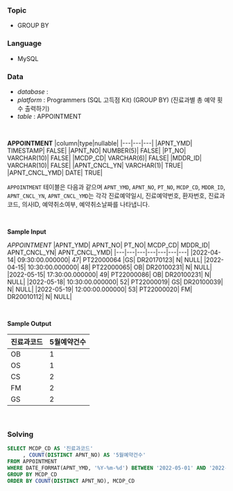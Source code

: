 ### Topic
- GROUP BY
  
### Language
- MySQL

### Data
- *database* : 
- *platform* : Programmers (SQL 고득점 Kit) (GROUP BY) (진료과별 총 예약 횟수 출력하기)
- *table* : APPOINTMENT

<br>

**APPOINTMENT**
|column|type|nullable|
|---|---|---|
|APNT_YMD|	TIMESTAMP|	FALSE|
|APNT_NO|	NUMBER(5)|	FALSE|
|PT_NO|	VARCHAR(10)|	FALSE|
|MCDP_CD|	VARCHAR(6)|	FALSE|
|MDDR_ID|	VARCHAR(10)|	FALSE|
|APNT_CNCL_YN|	VARCHAR(1)|	TRUE|
|APNT_CNCL_YMD|	DATE|	TRUE|

`APPOINTMENT` 테이블은 다음과 같으며 `APNT_YMD`, `APNT_NO`, `PT_NO`, `MCDP_CD`, `MDDR_ID`, `APNT_CNCL_YN`, `APNT_CNCL_YMD`는 각각 진료예약일시, 진료예약번호, 환자번호, 진료과코드, 의사ID, 예약취소여부, 예약취소날짜를 나타냅니다.

<br>

**Sample Input**

*APPOINTMENT*
|APNT_YMD|	APNT_NO|	PT_NO|	MCDP_CD|	MDDR_ID|	APNT_CNCL_YN|	APNT_CNCL_YMD|
|---|---|---|---|---|---|---|
|2022-04-14| 09:30:00.000000|	47|	PT22000064	|GS|	DR20170123|	N|	NULL|
|2022-04-15| 10:30:00.000000|	48|	PT22000065|	OB|	DR20100231|	N|	NULL|
|2022-05-15| 17:30:00.000000|	49|	PT22000086|	OB|	DR20100231|	N|	NULL|
|2022-05-18| 10:30:00.000000|	52|	PT22000019|	GS|	DR20100039|	N|	NULL|
|2022-05-19| 12:00:00.000000|	53|	PT22000020|	FM|	DR20010112|	N|	NULL|

<br>

**Sample Output**

|진료과코드|	5월예약건수|
|---|---|
|OB|	1|
|OS|	1|
|CS|	2|
|FM|	2|
|GS|	2|

<br>

### Solving

```sql
SELECT MCDP_CD AS '진료과코드'
     , COUNT(DISTINCT APNT_NO) AS '5월예약건수'
FROM APPOINTMENT
WHERE DATE_FORMAT(APNT_YMD, '%Y-%m-%d') BETWEEN '2022-05-01' AND '2022-05-31'
GROUP BY MCDP_CD
ORDER BY COUNT(DISTINCT APNT_NO), MCDP_CD
```
